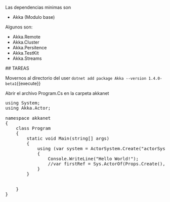 Las dependencias minimas son
* Akka (Modulo base)

Algunos  son:

* Akka.Remote
* Akka.Cluster
* Akka.Persitence
* Akka.TestKit
* Akka.Streams

## TAREAS

Movernos al directorio del user
`dotnet add package Akka --version 1.4.0-beta1`{{execute}}

Abrir el archivo Program.Cs en la carpeta akkanet


<pre class="file" data-filename="./akkanet/Program.cs" data-target="replace">using System;
using Akka.Actor;

namespace akkanet
{
    class Program
    {
        static void Main(string[] args)
        {
            using (var system = ActorSystem.Create("actorSystem"))
            {
                Console.WriteLine("Hello World!");
                //var firstRef = Sys.ActorOf(Props.Create<PrintMyActorRefActor>(), "first-actor");
            }
        }


    }
}
</pre>